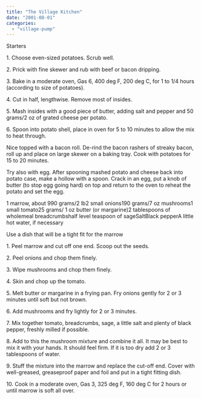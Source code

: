 ```yaml
---
title: "The Village Kitchen"
date: "2001-08-01"
categories: 
  - "village-pump"
---
```


Starters

1\. Choose even-sized potatoes. Scrub well.

2\. Prick with fine skewer and rub with beef or bacon dripping.

3\. Bake in a moderate oven, Gas 6, 400 deg F, 200 deg C, for 1 to 1/4 hours (according to size of potatoes).

4\. Cut in half, lengthwise. Remove most of insides.

5\. Mash insides with a good piece of butter, adding salt and pepper and 50 grams/2 oz of grated cheese per potato.

6\. Spoon into potato shell, place in oven for 5 to 10 minutes to allow the mix to heat through.

Nice topped with a bacon roll. De-rind the bacon rashers of streaky bacon, roll up and place on large skewer on a baking tray. Cook with potatoes for 15 to 20 minutes.

Try also with egg. After spooning mashed potato and cheese back into potato case, make a hollow with a spoon. Crack in an egg, put a knob of butter (to stop egg going hard) on top and return to the oven to reheat the potato and set the egg.

1 marrow, about 990 grams/2 lb2 small onions190 grams/7 oz mushrooms1 small tomato25 grams/ 1 oz butter (or margarine)2 tablespoons of wholemeal breadcrumbshalf level teaspoon of sageSaltBlack pepperA little hot water, if necessary

Use a dish that will be a tight fit for the marrow

1\. Peel marrow and cut off one end. Scoop out the seeds.

2\. Peel onions and chop them finely.

3\. Wipe mushrooms and chop them finely.

4\. Skin and chop up the tomato.

5\. Melt butter or margarine in a frying pan. Fry onions gently for 2 or 3 minutes until soft but not brown.

6\. Add mushrooms and fry lightly for 2 or 3 minutes.

7\. Mix together tomato, breadcrumbs, sage, a little salt and plenty of black pepper, freshly milled if possible.

8\. Add to this the mushroom mixture and combine it all. It may be best to mix it with your hands. It should feel firm. If it is too dry add 2 or 3 tablespoons of water.

9\. Stuff the mixture into the marrow and replace the cut-off end. Cover with well-greased, greaseproof paper and foil and put in a tight fitting dish.

10\. Cook in a moderate oven, Gas 3, 325 deg F, 160 deg C for 2 hours or until marrow is soft all over.
